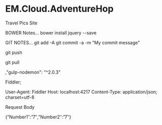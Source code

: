 # EM.Cloud.AdventureHop
Travel Pics Site

BOWER Notes...
bower install jquery --save


GIT NOTES...
git add -A
git commit -a -m "My commit message" 

git push

git pull

,"gulp-nodemon": "^2.0.3"


Fiddler;

User-Agent: Fiddler
Host: localhost:4217
Content-Type: application/json; charset=utf-8

Request Body

{“Number1″:”7″,”Number2″:”7″}
